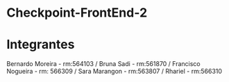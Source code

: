 # Checkpoint-FrontEnd-2
<h1>Integrantes</h1>
Bernardo Moreira - rm:564103 / Bruna Sadi - rm:561870 / Francisco Nogueira - rm: 566309 / Sara Marangon - rm:563807 / Rhariel - rm:566310